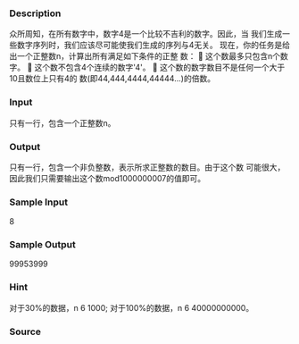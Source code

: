 
### Description
众所周知，在所有数字中，数字4是一个比较不吉利的数字。因此，当 我们生成一些数字序列时，我们应该尽可能使我们生成的序列与4无关。 现在，你的任务是给出一个正整数n，计算出所有满足如下条件的正整 数：  这个数最多只包含n个数字。  这个数不包含4个连续的数字'4'。  这个数的数字数目不是任何一个大于10且数位上只有4的 数(即44,444,4444,44444...)的倍数。
### Input
只有一行，包含一个正整数n。
### Output
只有一行，包含一个非负整数，表示所求正整数的数目。由于这个数 可能很大，因此我们只需要输出这个数mod1000000007的值即可。
### Sample Input
8


### Sample Output
99953999
### Hint
对于30%的数据，n 6 1000; 对于100%的数据，n 6 40000000000。
### Source

